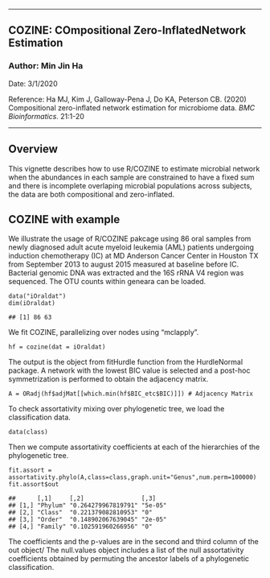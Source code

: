 ------------------------------------------------------------------------

## COZINE: COmpositional Zero-InflatedNetwork Estimation 

### Author: Min Jin Ha

Date: 3/1/2020

Reference: Ha MJ, Kim J, Galloway-Pena J, Do KA, Peterson CB. (2020) Compositional zero-inflated network estimation for microbiome data. *BMC Bioinformatics*. 21:1-20

------------------------------------------------------------------------

Overview
--------

This vignette describes how to use R/COZINE to estimate microbial
network when the abundances in each sample are constrained to have a
fixed sum and there is incomplete overlaping microbial populations
across subjects, the data are both compositional and zero-inflated.

COZINE with example
-------------------

We illustrate the usage of R/COZINE pakcage using 86 oral samples from
newly diagnosed adult acute myeloid leukemia (AML) patients undergoing
induction chemotherapy (IC) at MD Anderson Cancer Center in Houston TX
from September 2013 to august 2015 measured at baseline before IC.
Bacterial genomic DNA was extracted and the 16S rRNA V4 region was
sequenced. The OTU counts within geneara can be loaded.

    data("iOraldat")
    dim(iOraldat)

    ## [1] 86 63

We fit COZINE, parallelizing over nodes using “mclapply”.

    hf = cozine(dat = iOraldat)

The output is the object from fitHurdle function from the HurdleNormal
package. A network with the lowest BIC value is selected and a post-hoc
symmetrization is performed to obtain the adjacency matrix.

    A = ORadj(hf$adjMat[[which.min(hf$BIC_etc$BIC)]]) # Adjacency Matrix

To check assortativity mixing over phylogenetic tree, we load the
classification data.

    data(class)

Then we compute assortativity coefficients at each of the hierarchies of
the phylogenetic tree.

    fit.assort = assortativity.phylo(A,class=class,graph.unit="Genus",num.perm=100000) 
    fit.assort$out

    ##      [,1]     [,2]                [,3]   
    ## [1,] "Phylum" "0.264279967819791" "5e-05"
    ## [2,] "Class"  "0.221379082810953" "0"    
    ## [3,] "Order"  "0.148902067639045" "2e-05"
    ## [4,] "Family" "0.102591960266956" "0"

The coefficients and the p-values are in the second and third column of
the out object/ The null.values object includes a list of the null
assortativity coefficients obtained by permuting the ancestor labels of
a phylogenetic classification.
